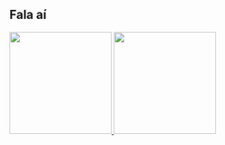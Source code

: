 ## Fala aí

<div style="display: inline">
  <a href="https://github.com/Matheus-Mbs">
  <img height="180px" src="https://github-readme-stats.vercel.app/api?username=Matheus-Mbs&show_icons=true&theme=midnight-purple">
  <img height="180px" src="https://github-readme-stats.vercel.app/api/top-langs/?username=Matheus-Mbs&layout=compact&langs_count=6&theme=midnight-purple">
</div>

<!--
**Matheus-Mbs/Matheus-Mbs** is a ✨ _special_ ✨ repository because its `README.md` (this file) appears on your GitHub profile.

Here are some ideas to get you started:

- 🔭 I’m currently working on ...
- 🌱 I’m currently learning ...
- 👯 I’m looking to collaborate on ...
- 🤔 I’m looking for help with ...
- 💬 Ask me about ...
- 📫 How to reach me: ...
- 😄 Pronouns: ...
- ⚡ Fun fact: ...
-->
